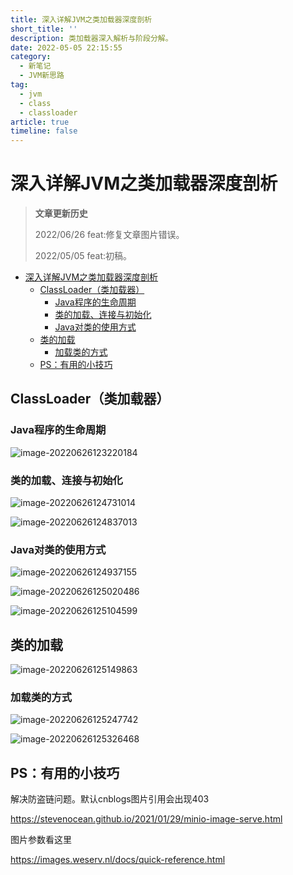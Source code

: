 ```yaml
---
title: 深入详解JVM之类加载器深度剖析
short_title: ''
description: 类加载器深入解析与阶段分解。
date: 2022-05-05 22:15:55
category:
  - 新笔记
  - JVM新思路
tag:
  - jvm
  - class
  - classloader
article: true
timeline: false
---
```

# 深入详解JVM之类加载器深度剖析

> **文章更新历史**
>
> 2022/06/26 feat:修复文章图片错误。
>
> 2022/05/05 feat:初稿。

- [深入详解JVM之类加载器深度剖析](#深入详解jvm之类加载器深度剖析)
  - [ClassLoader（类加载器）](#classloader（类加载器）)
    - [Java程序的生命周期](#java程序的生命周期)
    - [类的加载、连接与初始化](#类的加载、连接与初始化)
    - [Java对类的使用方式](#java对类的使用方式)
  - [类的加载](#类的加载)
    - [加载类的方式](#加载类的方式)
  - [PS：有用的小技巧](#ps：有用的小技巧)

##  ClassLoader（类加载器）

### Java程序的生命周期

![image-20220626123220184](https://img1.terwer.space/20220626123226.png)

### 类的加载、连接与初始化

![image-20220626124731014](https://img1.terwer.space/20220626124731.png)

![image-20220626124837013](https://img1.terwer.space/20220626124837.png)

### Java对类的使用方式

![image-20220626124937155](https://img1.terwer.space/20220626124937.png)

![image-20220626125020486](https://img1.terwer.space/20220626125020.png)

![image-20220626125104599](https://img1.terwer.space/20220626125104.png)

## 类的加载

![image-20220626125149863](https://img1.terwer.space/20220626125150.png)

### 加载类的方式

![image-20220626125247742](https://img1.terwer.space/20220626125248.png)

![image-20220626125326468](https://img1.terwer.space/20220626125326.png)

## PS：有用的小技巧

解决防盗链问题。默认cnblogs图片引用会出现403

https://stevenocean.github.io/2021/01/29/minio-image-serve.html

图片参数看这里

https://images.weserv.nl/docs/quick-reference.html